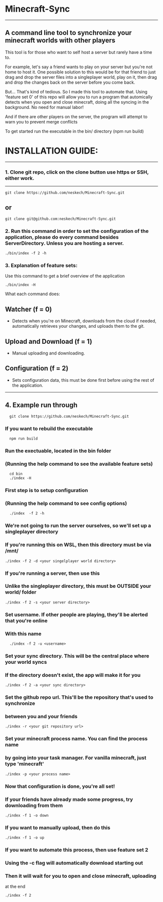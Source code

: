 # Minecraft-Sync
-----
## A command line tool to synchronize your minecraft worlds with other players

This tool is for those who want to self host a server but rarely have a time to. 

For example, let's say a friend wants to play on your server but you're not home to host it. One possible solution to this would be for that friend to just drag and drop the server files into a singleplayer world, play on it, then drag and drop the changes back on the server before you come back. 

But... That's kind of tedious. So I made this tool to automate that. Using 'feature set 0' of this repo will allow you to run a program that automically detects when you open and close minecraft, doing all the syncing in the background. No need for manual labor!

And if there are other players on the server, the program will attempt to warn you to prevent merge conflicts

To get started run the executable in the bin/ directory (npm run build) 

# INSTALLATION GUIDE: 
-------------------
### 1. Clone git repo, click on the clone button use https or SSH, either work. 
---------------------------------------------------------------------------
```console
git clone https://github.com/neskech/Minecraft-Sync.git 
```
## or 

```console
git clone git@github.com:neskech/Minecraft-Sync.git 
```

### 2. Run this command in order to set the configuration of the application, please do every command besides ServerDirectory. Unless you are hosting a server. 
```console 
./bin/index -f 2 -h
```

### 3. Explanation of feature sets: 
  Use this command to get a brief overview of the application 
  ```console
  ./bin/index -H 
  ```
  What each command does: 
  
  ## Watcher (f = 0)
  - Detects when you're on Minecraft, downloads from the cloud if needed, automatically retrieves your changes, and uploads them to the git. 

  ## Upload and Download (f = 1)
  - Manual uploading and downloading. 

  ## Configuration (f = 2)
  - Sets configuration data, this must be done first before using the rest of the application. 
-----------
## 4. Example run through
```console
  git clone https://github.com/neskech/Minecraft-Sync.git
```

  ### If you want to rebuild the executable
```console
  npm run build
```

  ### Run the exectuable, located in the bin folder 
  ### (Running the help command to see the available feature sets) 

```console 
  cd bin
  ./index -H
```

  ### First step is to setup configuration
  ### (Running the help command to see config options)

```console 
  ./index  -f 2 -h
```


   ### We're not going to run the server ourselves, so we'll set up a singleplayer directory
   ### If you're running this on WSL, then this directory must be via /mnt/

   ```console
  ./index -f 2 -d <your singelplayer world directory>
  ```

  ### If you're running a server, then use this
  ### Unlike the singleplayer directory, this must be OUTSIDE your world/ folder 
  ```console    
  ./index -f 2 -s <your server directory>
  ```

  ### Set username. If other people are playing, they'll be alerted that you're online
  ### With this name 
```console
  ./index -f 2 -u <username>
```

  ### Set your sync directory. This will be the central place where your world syncs
  ### If the directory doesn't exist, the app will make it for you
  ```console
  ./index -f 2 -a <your sync directory>
  ```

  ### Set the github repo url. This'll be the repository that's used to synchronize
  ### between you and your friends
  ```console
  ./index -r <your git repository url>
  ```

  ### Set your minecraft process name. You can find the process name
  ### by going into your task manager. For vanilla minecraft, just type 'minecraft'
  ```console
  ./index -p <your process name>
  ```

  ### Now that configuration is done, you're all set!

  ### If your friends have already made some progress, try downloading from them
  ```console
  ./index -f 1 -o down
  ```
  ### If you want to manually upload, then do this
  ```console
  ./index -f 1 -o up
  ```

  ### If you want to automate this process, then use feature set 2
  ### Using the -c flag will automatically download starting out
  ### Then it will wait for you to open and close minecraft, uploading
   at the end
  ```console
  ./index -f 2
  ```
```


